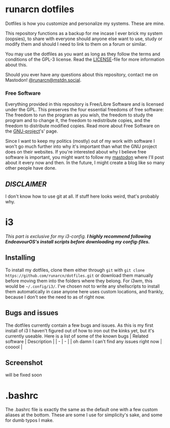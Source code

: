 # runarcn dotfiles
Dotfiles is how you customize and personalize my systems. These are mine. 

This repository functions as a backup for me incase I ever brick my system (oopsies), to share with everyone should anyone else want to use, study or modify them and should I need to link to them on a forum or similar.

You may use the dotfiles as you want as long as they follow the terms and conditions of the GPL-3 license. Read the [LICENSE](https://github.com/runarcn/dotfiles/blob/main/LICENSE)-file for more information about this.

Should you ever have any questions about this repository, contact me on Mastodon! [@runarcn@mstdn.social](https://mstdn.social/@runarcn).

### Free Software
Everything provided in this repository is Free/Libre Software and is licensed under the GPL. This preserves the four essential freedoms of free software: The freedom to run the program as you wish, the freedom to study the program and to change it, the freedom to redistribute copies, and the freedom to distribute modified copies. Read more about Free Software on the [GNU-project](https://www.gnu.org/philosophy/free-sw.en.html)'s' page.

Since I want to keep my politics (mostly) out of my work with software I won't go much further into why it's important than what the GNU project does on their websites. If you're interested about why I believe free software is important, you might want to follow my [mastodon](https://mstdn.social/@runarcn) where I'll post about it every now and then. In the future, I might create a blog like so many other people have done.

## *DISCLAIMER*
I don't know how to use git at all. If stuff here looks weird, that's probably why. 

# i3
_This part is exclusive for my i3-config. **I highly recommend following EndeavourOS's install scripts before downloading my config-files.**_

## Installing
To install my dotfiles, clone them either through `git` with `git clone https://github.com/runarcn/dotfiles.git` or download them manually before moving them into the folders where they belong. For i3wm, this would be `~/.config/i3/`. I've chosen not to write any shellscripts to install them automatically in case anyone here uses custom locations, and frankly, because I don't see the need to as of right now.

## Bugs and issues
The dotfiles currently contain a few bugs and issues. As this is my first install of i3 I haven't figured out of how to iron out the kinks yet, but it's currently useable. Here is a list of some of the known bugs
| Related software | Description |
| - | - |
| oh damn I can't find any issues right now | cooool |

## Screenshot
will be fixed soon

# .bashrc
The .bashrc file is exactly the same as the default one with a few custom aliases at the bottom. These are some I use for simplicity's sake, and some for dumb typos I make.


